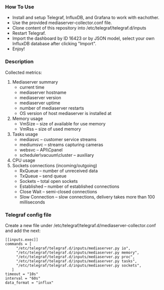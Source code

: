 ### How To Use ###
- Install and setup Telegraf, InfluxDB, and Grafana to work with eachother. 
- Use the provided mediaserver-collector.conf file.
- Clone content of this repository into /etc/telegraf/telegraf.d/inputs
- Restart Telegraf. 
- Import the dashboard by ID 16423 or by JSON model, select your own InfluxDB database after clicking "Import".
- Enjoy!

### Description ###
Collected metrics:
1. Mediaserver summary
    * current time
    * mediaserver hostname
    * mediaserver version
    * mediaserver uptime
    * number of mediaserver restarts
    * OS version of host mediaserver is installed at
2. Memory usage
    * VmSize – size of available for use memory
    * VmRss –  size of used memory
3. Tasks usage
    * mediasvc – customer service streams
    * mediumsvc – streams capturing cameras
    * websvc – API\Cpanel
    * scheduler\vacuum\cluster – auxiliary
4. CPU usage
5. Sockets connections (incoming/outgoing)
    * RxQueue – number of unreceived data 
    * TxQueue – send queue
    * Sockets – total open sockets
    * Established – number of established connections
    * Close Wait – semi-closed connections
    * Slow Connection – slow connections, delivery takes more than 100 milliseconds
    

### Telegraf config file ###
Сreate a new file under /etc/telegraf/telegraf.d/mediaserver-collector.conf and add the next:
```
[[inputs.exec]]
commands = [
     "/etc/telegraf/telegraf.d/inputs/mediaserver.py io",
     "/etc/telegraf/telegraf.d/inputs/mediaserver.py memory",
     "/etc/telegraf/telegraf.d/inputs/mediaserver.py proc",
     "/etc/telegraf/telegraf.d/inputs/mediaserver.py tasks",
     "/etc/telegraf/telegraf.d/inputs/mediaserver.py sockets",
   ]
timeout = "10s"
interval = "60s"
data_format = "influx"
```
